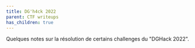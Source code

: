 ```yaml
---
title: DG'h4ck 2022
parent: CTF writeups
has_children: true
---
```


Quelques notes sur la résolution de certains challenges du "DGHack 2022".
